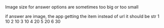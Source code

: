Image size for answer options are sometimes too big or too small


if answer are image, the app getting the item instead of url
it should be str
1 10
2 10
3 10
4 20
5 20
6 30